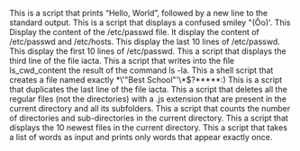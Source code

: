 This is a script that prints “Hello, World”, followed by a new line to the standard output.
This is a script that displays a confused smiley "(Ôo)'.
This Display the content of the /etc/passwd file.
It display the content of /etc/passwd and /etc/hosts.
This display the last 10 lines of /etc/passwd.
This display the first 10 lines of /etc/passwd.
This a script that displays the third line of the file iacta.
This a script that writes into the file ls_cwd_content the result of the command ls -la.
This a shell script that creates a file named exactly \*\\'"Best School"\'\\*$\?\*\*\*\*\*:)
This is a script that duplicates the last line of the file iacta.
This  a script that deletes all the regular files (not the directories) with a .js extension that are present in the current directory and all its subfolders.
This a script that counts the number of directories and sub-directories in the current directory.
This a script that displays the 10 newest files in the current directory.
This a script that takes a list of words as input and prints only words that appear exactly once.

